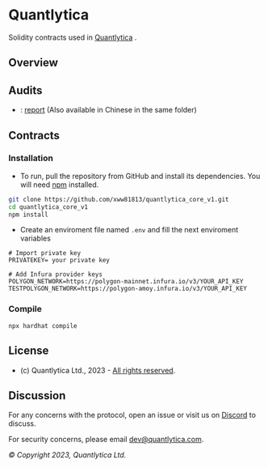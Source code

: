 # Quantlytica

Solidity contracts used in [Quantlytica](https://www.quantlytica.com/) .

## Overview

## Audits

- : [report]() (Also available in Chinese in the same folder)

## Contracts

### Installation

- To run, pull the repository from GitHub and install its dependencies. You will need [npm](https://docs.npmjs.com/cli/install) installed.

```bash
git clone https://github.com/xww81813/quantlytica_core_v1.git
cd quantlytica_core_v1
npm install 
```
- Create an enviroment file named `.env` and fill the next enviroment variables

```
# Import private key
PRIVATEKEY= your private key  

# Add Infura provider keys
POLYGON_NETWORK=https://polygon-mainnet.infura.io/v3/YOUR_API_KEY
TESTPOLYGON_NETWORK=https://polygon-amoy.infura.io/v3/YOUR_API_KEY
```

### Compile

```
npx hardhat compile
```

## License

- (c) Quantlytica Ltd., 2023 - [All rights reserved](https://github.com/xww81813/quantlytica_core_v1/blob/main/LICENSE).


## Discussion

For any concerns with the protocol, open an issue or visit us on [Discord](https://discord.com/invite/quantlytica) to discuss.

For security concerns, please email [dev@quantlytica.com](mailto:dev@quantlytica.com).

_© Copyright 2023, Quantlytica Ltd._
